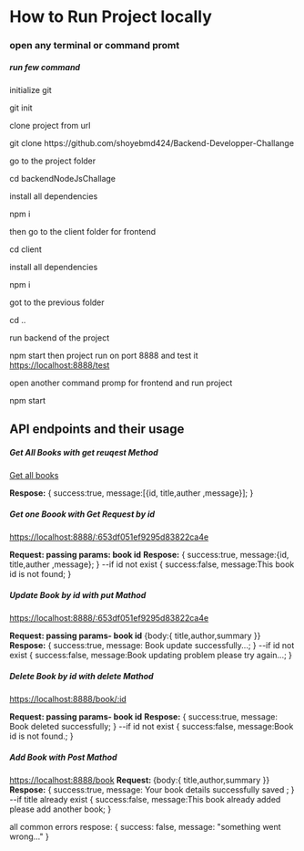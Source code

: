 <h1> How to Run Project locally</h1>
<h3> open any terminal or command promt</h3>
<h5> run few command</h5>
<p>initialize git </p>
git init
<p> clone project from url</p>
 git clone https://github.com/shoyebmd424/Backend-Developper-Challange 
<p> go to the project folder</p>
cd backendNodeJsChallage
<p> install all dependencies</p>
npm i 
<p> then go to the client folder for frontend</p>
cd client
<p> install all dependencies</p>
npm i 
<p> got to the previous folder</p>
cd ..
<p> run  backend of the project</p>
npm start 
then project run on port 8888 and test it <a href="https://localhost:8888/book" target="blank">https://localhost:8888/test</a>
<p> open another command promp for frontend and run project</p>
npm start
<br>
<h2>
API endpoints and their usage
</h2>
<h5> Get All Books with get reuqest Method</h5>
<a href="https://localhost:8888/book" target="blank">Get all books </a>
<p> <b>Respose:</b>
{
    success:true,
    message:[{id, title,auther ,message}];
}
</p>
<h5> Get one Boook with Get Request by id</h5>
<a href="https://localhost:8888/book/653df051ef9295d83822ca4e" target="blank">https://localhost:8888/:653df051ef9295d83822ca4e </a>
<p>

<b>Request: passing params: book id</b>
<b>Respose:</b>
{
success:true,
message:{id, title,auther ,message};
}
--if id not exist
{
success:false,
message:This book id is not found;
}

</p>
<h5> Update Book by id with put Mathod</h5>
<a href="https://localhost:8888/book/653df051ef9295d83822ca4e" target="blank">https://localhost:8888/:653df051ef9295d83822ca4e </a>

<b>Request: passing params- book id</b>
{body:{
title,author,summary
}}
<b>Respose:</b>
{
success:true,
message: Book update successfully...;
}
--if id not exist
{
success:false,
message:Book updating problem please try again...;
}

<h5> Delete Book by id with delete Mathod</h5>
<a href="https://localhost:8888/book/653df051ef9295d83822ca4e" target="blank">https://localhost:8888/book/:id </a>

<b>Request: passing params- book id</b>
<b>Respose:</b>
{
success:true,
message: Book deleted successfully;
}
--if id not exist
{
success:false,
message:Book id is not found.;
}

<h5> Add Book  with Post Mathod</h5>
<a href="https://localhost:8888/book" target="blank">https://localhost:8888/book</a>
<b>Request: </b>
 {body:{
    title,author,summary
 }}
 <b>Respose:</b>
{
    success:true,
    message: Your book details successfully  saved ;
}
--if title already exist 
{
    success:false,
    message:This book already added please add another book;
}

all common errors
respose:
{ success: false, message: "something went wrong..." }
